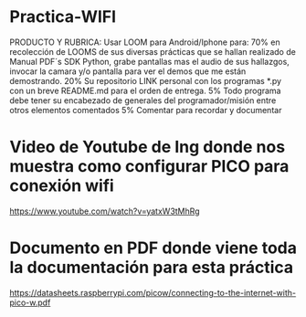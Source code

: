 # Practica-WIFI

PRODUCTO Y RUBRICA:
Usar LOOM para Android/Iphone para:
70% en recolección de LOOMS de sus diversas prácticas que se hallan realizado de Manual PDF´s SDK Python, grabe  pantallas mas el audio de sus hallazgos, invocar la camara y/o pantalla para ver el demos que me están demostrando.
20% Su repositorio LINK personal con los programas *.py con un breve README.md para el orden de entrega. 
5% Todo programa debe tener su encabezado de generales del programador/misión entre otros elementos comentados
5% Comentar para recordar y documentar

# Video de Youtube de Ing donde nos muestra como configurar PICO para conexión wifi
https://www.youtube.com/watch?v=yatxW3tMhRg

# Documento en PDF donde viene toda la documentación para esta práctica
https://datasheets.raspberrypi.com/picow/connecting-to-the-internet-with-pico-w.pdf
